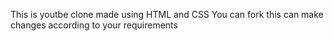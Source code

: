 This is youtbe clone made using HTML and CSS
You can fork this can make changes according to your requirements

